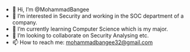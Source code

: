 - 👋 Hi, I’m @MohammadBangee
- 👀 I’m interested in Security and working in the SOC department of a company.
- 🌱 I’m currently learning Computer Science which is my major.
- 💞️ I’m looking to collaborate on Security Analysing etc.
- 📫 How to reach me: mohammadbangee32@gmail.com

<!---
MohammadBangee/MohammadBangee is a ✨ special ✨ repository because its `README.md` (this file) appears on your GitHub profile.
You can click the Preview link to take a look at your changes.
--->
